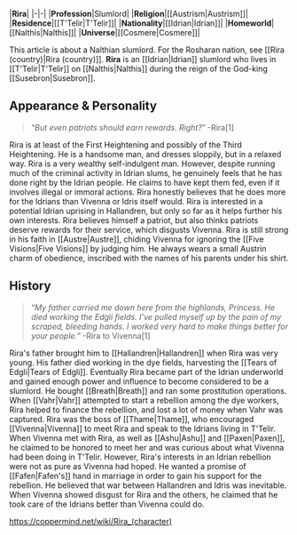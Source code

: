 |**Rira**|
|-|-|
|**Profession**|Slumlord|
|**Religion**|[[Austrism\|Austrism]]|
|**Residence**|[[T'Telir\|T'Telir]]|
|**Nationality**|[[Idrian\|Idrian]]|
|**Homeworld**|[[Nalthis\|Nalthis]]|
|**Universe**|[[Cosmere\|Cosmere]]|

This article is about a Nalthian slumlord. For the Rosharan nation, see [[Rira (country)\|Rira (country)]].
**Rira** is an [[Idrian\|Idrian]] slumlord who lives in [[T'Telir\|T'Telir]] on [[Nalthis\|Nalthis]] during the reign of the God-king [[Susebron\|Susebron]].

## Appearance & Personality
>“*But even patriots should earn rewards. Right?*”
\-Rira[1]


Rira is at least of the First Heightening and possibly of the Third Heightening. He is a handsome man, and dresses sloppily, but in a relaxed way.
Rira is a very wealthy self-indulgent man. However, despite running much of the criminal activity in Idrian slums, he genuinely feels that he has done right by the Idrian people. He claims to have kept them fed, even if it involves illegal or immoral actions. Rira honestly believes that he does more for the Idrians than Vivenna or Idris itself would. Rira is interested in a potential Idrian uprising in Hallandren, but only so far as it helps further his own interests. Rira believes himself a patriot, but also thinks patriots deserve rewards for their service, which disgusts Vivenna.
Rira is still strong in his faith in [[Austre\|Austre]], chiding Vivenna for ignoring the [[Five Visions\|Five Visions]] by judging him. He always wears a small Austrin charm of obedience, inscribed with the names of his parents under his shirt.

## History
>“*My father carried me down here from the highlands, Princess. He died working the Edgli fields. I’ve pulled myself up by the pain of my scraped, bleeding hands. I worked very hard to make things better for your people.*”
\-Rira to Vivenna[1]


Rira's father brought him to [[Hallandren\|Hallandren]] when Rira was very young. His father died working in the dye fields, harvesting the [[Tears of Edgli\|Tears of Edgli]]. Eventually Rira became part of the Idrian underworld and gained enough power and influence to become considered to be a slumlord. He bought [[Breath\|Breath]] and ran some prostitution operations.
When [[Vahr\|Vahr]] attempted to start a rebellion among the dye workers, Rira helped to finance the rebellion, and lost a lot of money when Vahr was captured. Rira was the boss of [[Thame\|Thame]], who encouraged [[Vivenna\|Vivenna]] to meet Rira and speak to the Idrians living in T'Telir. When Vivenna met with Rira, as well as [[Ashu\|Ashu]] and [[Paxen\|Paxen]], he claimed to be honored to meet her and was curious about what Vivenna had been doing in T'Telir.
However, Rira's interests in an Idrian rebellion were not as pure as Vivenna had hoped. He wanted a promise of [[Fafen\|Fafen's]] hand in marriage in order to gain his support for the rebellion. He believed that war between Hallandren and Idris was inevitable. When Vivenna showed disgust for Rira and the others, he claimed that he took care of the Idrians better than Vivenna could do.



https://coppermind.net/wiki/Rira_(character)